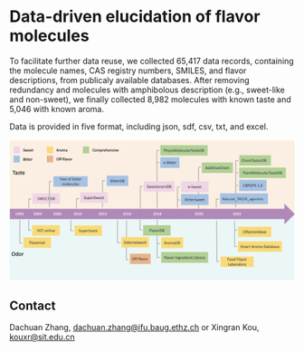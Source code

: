 # Data-driven elucidation of flavor molecules


To facilitate further data reuse, we collected 65,417 data records, containing the molecule names, CAS registry numbers, SMILES, and flavor descriptions, from publicaly available databases. After removing redundancy and molecules with amphibolous description (e.g., sweet-like and non-sweet), we finally collected 8,982 molecules with known taste and 5,046 with known aroma. 

Data is provided in five format, including json, sdf, csv, txt, and excel.

![image](https://github.com/DachuanZhang-FutureFood/flavor-science/blob/main/Overview.png)

## Contact
Dachuan Zhang, dachuan.zhang@ifu.baug.ethz.ch or 
Xingran Kou, kouxr@sit.edu.cn

